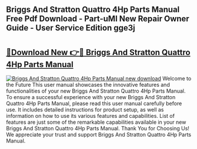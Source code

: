 ## Briggs And Stratton Quattro 4Hp Parts Manual Free Pdf Download - Part-uMI New Repair Owner Guide - User Service Edition gge3j

# <h2><a href="http://bc54725.oget.top/?id=Briggs+And+Stratton+Quattro+4Hp+Parts+Manual">🔗Download New 👉🔴 Briggs And Stratton Quattro 4Hp Parts Manual</a></h2>

[![Briggs And Stratton Quattro 4Hp Parts Manual new download](https://i.imgur.com/5g1atiW.png)](http://bc54725.oget.top/?id=Briggs+And+Stratton+Quattro+4Hp+Parts+Manual)
Welcome to the Future This user manual showcases the innovative features and functionalities of your new Briggs And Stratton Quattro 4Hp Parts Manual. To ensure a successful experience with your new Briggs And Stratton Quattro 4Hp Parts Manual, please read this user manual carefully before use. It includes detailed instructions for product setup, as well as information on how to use its various features and capabilities. List of features are just some of the remarkable capabilities available in your new Briggs And Stratton Quattro 4Hp Parts Manual. Thank You for Choosing Us! We appreciate your trust and support Briggs And Stratton Quattro 4Hp Parts Manual.
